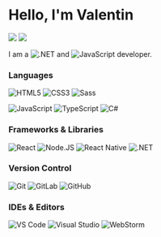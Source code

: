 # Hello, I'm Valentin

[![](https://img.shields.io/badge/-@valentinDiogo-494949?style=flat-square&logo=github)](https://github.com/valentinDiogo)
[![](https://img.shields.io/badge/-@valentinDiogo-494949?style=flat-square&logo=gitlab)](https://gitlab.com/valentinDiogo)

I am a ![.NET](https://img.shields.io/badge/.NET-5C2D91?style=flat-square&logo=.net) and ![JavaScript](https://img.shields.io/badge/JAVASCRIPT-323330?style=flat-square&logo=javascript&logoColor=F7DF1E) developer.

### Languages

![HTML5](https://img.shields.io/badge/-HTML5-%23E44D27?style=flat-square&logo=html5&logoColor=ffffff)
![CSS3](https://img.shields.io/badge/-CSS3-%231572B6?style=flat-square&logo=css3)
![Sass](https://img.shields.io/badge/-SASS-%23CC6699?style=flat-square&logo=sass&logoColor=ffffff)

![JavaScript](https://img.shields.io/badge/JAVASCRIPT-323330?style=flat-square&logo=javascript&logoColor=F7DF1E)
![TypeScript](https://img.shields.io/badge/TYPESCRIPT-007ACC?style=flat-square&logo=typescript&logoColor=ffffff)
![C#](https://img.shields.io/badge/C%23-%23239120?style=flat-square&logo=c-sharp&logoColor=white)

### Frameworks & Libraries

![React](https://img.shields.io/badge/REACT-%23282C34?style=flat-square&logo=react)
![Node.JS](https://img.shields.io/badge/NODE.JS-43853D?style=flat-square&logo=node.js&logoColor=ffffff)
![React Native](https://img.shields.io/badge/REACT%20NATIVE-%23282C34?style=flat-square&logo=react)
![.NET](https://img.shields.io/badge/.NET-5C2D91?style=flat-square&logo=.net)

### Version Control

![Git](https://img.shields.io/badge/-GIT-%23F05032?style=flat-square&logo=git&logoColor=%23ffffff)
![GitLab](https://img.shields.io/badge/-GITLAB-FCA121?style=flat-square&logo=gitlab)
![GitHub](https://img.shields.io/badge/-GITHUB-100000?style=flat-square&logo=github)

### IDEs & Editors

![VS Code](https://img.shields.io/badge/-VSCODE-%23007ACC?style=flat-square&logo=visual-studio-code)
![Visual Studio](https://img.shields.io/badge/-VISUAL%20STUDIO-663399?style=flat-square&logo=visual-studio)
![WebStorm](https://img.shields.io/badge/-WEBSTORM-143?style=flat-square&logo=webstorm&logoColor=white&color=black)
